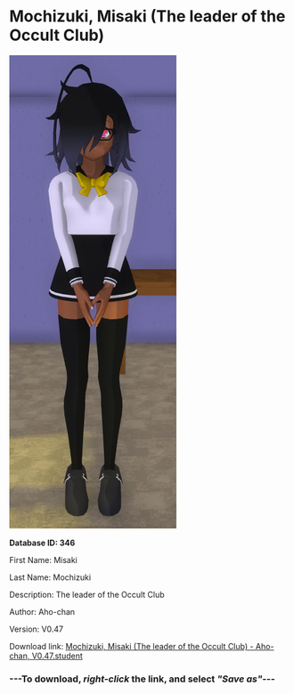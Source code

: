 # Mochizuki, Misaki (The leader of the Occult Club)

<img src="https://raw.githubusercontent.com/Arbiter1223/Daigaku-Gurashi-Custom-Students/master/Students/Files/Mochizuki%2C%20Misaki%20(The%20leader%20of%20the%20Occult%20Club).png" title="Mochizuki, Misaki (The leader of the Occult Club) - Aho-chan, V0.47">

**Database ID: 346**

First Name: Misaki

Last Name: Mochizuki

Description: The leader of the Occult Club

Author: Aho-chan

Version: V0.47

Download link: <a href="https://raw.githubusercontent.com/Arbiter1223/Daigaku-Gurashi-Custom-Students/master/Students/Files/Mochizuki%2C%20Misaki%20(The%20leader%20of%20the%20Occult%20Club)%20-%20Aho-chan%2C%20V0.47.student">Mochizuki, Misaki (The leader of the Occult Club) - Aho-chan, V0.47.student</a>

### ---**To download, _right-click_ the link, and select _"Save as"_**---
